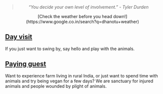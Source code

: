 <!--

Title: Participate

-->
> <center><i>“You decide your own level of involvement.” - Tyler Durden</i></center>

<!--
<div class="youtube-player" data-id="dJL3PWM6Dng"></div>
-->
<center>
[Check the weather before you head down!](https://www.google.co.in/search?q=dhanotu+weather)
</center>

[Day visit](/?p=directions)
--
If you just want to swing by, say hello and play with the animals. 

[Paying guest](/?p=farmstay)
--

Want to experience farm living in rural India, or just want to spend time with animals and try being vegan for a few days? We are sanctuary for injured animals and people wounded by plight of animals.
